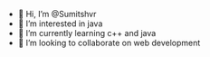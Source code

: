 - 👋 Hi, I’m @Sumitshvr
- 👀 I’m interested in java
- 🌱 I’m currently learning c++ and java
- 💞️ I’m looking to collaborate on web development


<!---
Sumitshvr/Sumitshvr is a ✨ special ✨ repository because its `README.md` (this file) appears on your GitHub profile.
You can click the Preview link to take a look at your changes.
--->
